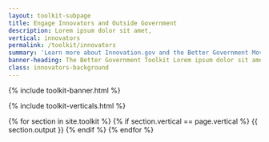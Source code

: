 ```yaml
---
layout: toolkit-subpage
title: Engage Innovators and Outside Government
description: Lorem ipsum dolor sit amet,
vertical: innovators
permalink: /toolkit/innovators
summary: 'Learn more about Innovation.gov and the Better Government Movement'
banner-heading: The Better Government Toolkit Lorem ipsum dolor sit amet, consectetur adipiscing. 
class: innovators-background
---
```


{% include toolkit-banner.html %}


{% include toolkit-verticals.html %}


{% for section in site.toolkit %}
{% if section.vertical == page.vertical %}
{{ section.output }}
{% endif %}
{% endfor %}
